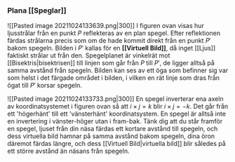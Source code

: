 ### Plana [[Speglar]]

![[Pasted image 20211024133639.png|300]]
I figuren ovan visas hur ljusstrålar från en punkt $P$ reflekteras av en plan spegel. Efter reflektionen färdas strålarna precis som om de hade kommit direkt från en punkt $P'$ bakom spegeln. Bilden i $P'$ kallas för en **[[Virtuell Bild]]**, då inget [[Ljus]] faktiskt strålar ut från den. Spegelplanet är vinkelrät mot [[Bisektris|bisektrisen]] till linjen som går från $P$ till $P'$, de ligger alltså på samma avstånd från spegeln. Bilden kan ses av ett öga som befinner sig var som helst i det färgade området i bilden, i vilken en rät linje som dras från ögat till $P'$ korsar spegeln.

![[Pasted image 20211024133733.png|300]]
En spegel inverterar ena axeln av koordinatsystemet i figuren ovan så att $i\times j=k$ blir $i\times j =- k$. Det går från ett 'högerhänt' till ett 'vänsterhänt' koordinatsystem. En spegel är alltså inte en invertering i vänster-höger utan i fram-bak. Tänk dig att du står framför en spegel, ljuset från din näsa färdas ett kortare avstånd till spegeln, och dess virtuella bild hamnar på samma avstånd bakom spegeln, dina öron däremot färdas längre, och dess [[Virtuell Bild|virtuella bild]] blir således på ett större avstånd än näsans från spegeln.